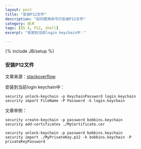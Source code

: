 ```yaml
---
layout: post
title: "安装P12文件"
description: "如何使用命令行安装P12文件"
category: 技术
tags: [OS X, P12, shell]
excerpt: "安装到当前login keychain中："

---
```

{% include JB/setup %}

### 安装P12文件

文章来源：[stackoverflow](http://stackoverflow.com/questions/7485806/install-p12-or-cer-in-console-macos)

安装到当前login keychain中：

```
security unlock-keychain -p KeychainPassword login.keychain
security import FileName -P Password -k login.keychain
```

文章举例：

``` 
security create-keychain -p password bobbins.keychain
security add-certificates ./MyCertificate.cer

security unlock-keychain -p password bobbins.keychain
security import ./MyPrivateKey.p12 -k bobbins.keychain -P privateKeyPassword
```

